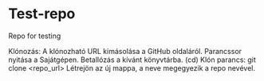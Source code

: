 # Test-repo
Repo for testing

Klónozás:
    A klónozható URL kimásolása a GitHub oldaláról.
    Parancssor nyitása a Sajátgépen.
    Betallózás a kívánt könyvtárba. (cd)
    Klón parancs: git clone <repo_url> 
    Létrejön az új mappa, a neve megegyezik a repo nevével.
